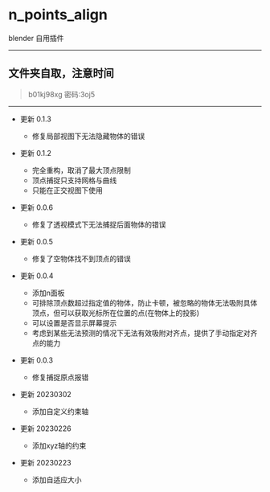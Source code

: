 # n_points_align
blender 自用插件

---
## 文件夹自取，注意时间
> b01kj98xg
> 密码:3oj5
---
* 更新 0.1.3
  - 修复局部视图下无法隐藏物体的错误
  
* 更新 0.1.2
  - 完全重构，取消了最大顶点限制
  - 顶点捕捉只支持网格与曲线
  - 只能在正交视图下使用
  
* 更新 0.0.6
  - 修复了透视模式下无法捕捉后面物体的错误

* 更新 0.0.5
  - 修复了空物体找不到顶点的错误

* 更新 0.0.4
  - 添加n面板
  - 可排除顶点数超过指定值的物体，防止卡顿，被忽略的物体无法吸附具体顶点，但可以获取光标所在位置的点(在物体上的投影)
  - 可以设置是否显示屏幕提示
  - 考虑到某些无法预测的情况下无法有效吸附对齐点，提供了手动指定对齐点的能力

* 更新 0.0.3

  - 修复捕捉原点报错

* 更新 20230302

  - 添加自定义约束轴

* 更新 20230226

  - 添加xyz轴的约束

* 更新 20230223

  - 添加自适应大小




